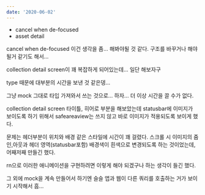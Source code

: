 ```yaml
---
date: '2020-06-02'
---
```


- cancel when de-focused
- asset detail

cancel when de-focused 이건 생각을 좀... 해봐야될 것 같다. 구조를 바꾸거나 해야될거 같기도 해서...

collection detail screen이 꽤 복잡하게 되어있는데... 일단 해보자구

type 때문에 대부분의 시간을 보낸 것 같은뎅...

그냥 mock 그대로 타입 가져와서 쓰는 것으로... 하자... 더 이상 시간을 끌 수가 없다.

collection detail screen 타이틀, 히어로 부분을 해보았는데 statusbar에 이미지가 보이도록 하기 위해서 safeareaview는 쓰지 않고 바로 이미지가 적용되도록 보이게 했다.

문제는 헤더부분이 위치와 배경 같은 스타일에 시간이 꽤 걸렸다.
스크롤 시 이미지의 줌인,아웃과 헤더 영역(statusbar포함) 배경색이 흰색으로 변경되도록 하는 것이었는데, 어째저째 만들긴 했다.

rn으로 이러한 애니메이션을 구현하려면 이렇게 해야 되겠구나 하는 생각이 들긴 했다.

그 외에 mock을 계속 만들어서 하기엔 슬슬 앱과 웹이 다른 쿼리를 호출하는 거가 보이기 시작해서 흠...
